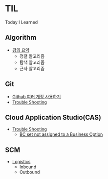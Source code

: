 # TIL
Today I Learned

## Algorithm
* [강의 요약](https://github.com/yoons2owo/TIL/blob/main/Algorithm/lecture_summary.md)
  * 정렬 알고리즘
  * 탐색 알고리즘
  * 근사 알고리즘

## Git
* [Github 여러 계정 사용하기](https://github.com/yoons2owo/TIL/blob/main/Git/multi_account.md)
* [Trouble Shooting](https://github.com/yoons2owo/TIL/blob/main/Git/troubleshooting.md)
## Cloud Application Studio(CAS)
* [Trouble Shooting](https://github.com/yoons2owo/TIL/blob/main/CAS/troubleshooting.md)
  * [BC set not assigned to a Business Option](https://github.com/yoons2owo/TIL/blob/main/CAS/troubleshooting.md#bc-set-not-assigned-to-a-business-option)
  
## SCM
* [Logistics](https://github.com/yoons2owo/TIL/blob/main/CSM/logistics.md)
  * Inbound 
  * Outbound 
